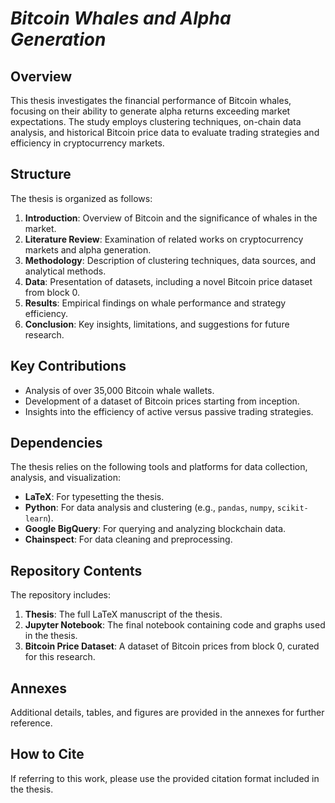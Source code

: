 # *Bitcoin Whales and Alpha Generation*

## Overview  
This thesis investigates the financial performance of Bitcoin whales, focusing on their ability to generate alpha returns exceeding market expectations. The study employs clustering techniques, on-chain data analysis, and historical Bitcoin price data to evaluate trading strategies and efficiency in cryptocurrency markets.

## Structure  
The thesis is organized as follows:  
1. **Introduction**: Overview of Bitcoin and the significance of whales in the market.  
2. **Literature Review**: Examination of related works on cryptocurrency markets and alpha generation.  
3. **Methodology**: Description of clustering techniques, data sources, and analytical methods.  
4. **Data**: Presentation of datasets, including a novel Bitcoin price dataset from block 0.  
5. **Results**: Empirical findings on whale performance and strategy efficiency.  
6. **Conclusion**: Key insights, limitations, and suggestions for future research.

## Key Contributions  
- Analysis of over 35,000 Bitcoin whale wallets.  
- Development of a dataset of Bitcoin prices starting from inception.  
- Insights into the efficiency of active versus passive trading strategies.

## Dependencies  
The thesis relies on the following tools and platforms for data collection, analysis, and visualization:  
- **LaTeX**: For typesetting the thesis.  
- **Python**: For data analysis and clustering (e.g., `pandas`, `numpy`, `scikit-learn`).  
- **Google BigQuery**: For querying and analyzing blockchain data.  
- **Chainspect**: For data cleaning and preprocessing.  

## Repository Contents  
The repository includes:  
1. **Thesis**: The full LaTeX manuscript of the thesis.  
2. **Jupyter Notebook**: The final notebook containing code and graphs used in the thesis.  
3. **Bitcoin Price Dataset**: A dataset of Bitcoin prices from block 0, curated for this research.

## Annexes  
Additional details, tables, and figures are provided in the annexes for further reference.

## How to Cite  
If referring to this work, please use the provided citation format included in the thesis.
